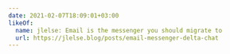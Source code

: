 ```yaml
---
date: 2021-02-07T18:09:01+03:00
likeOf:
  name: jlelse: Email is the messenger you should migrate to
  url: https://jlelse.blog/posts/email-messenger-delta-chat
---
```


